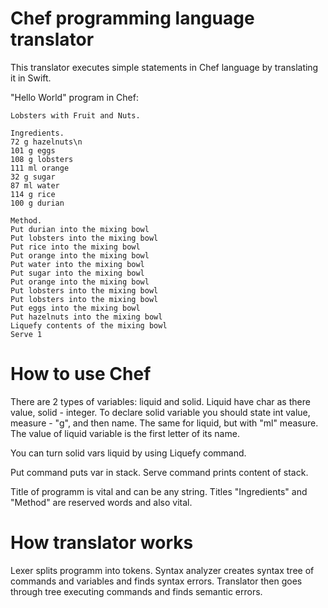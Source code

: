 # Chef programming language translator

This translator executes simple statements in Chef language by translating it in Swift.

"Hello World" program in Chef:

```
Lobsters with Fruit and Nuts.

Ingredients.
72 g hazelnuts\n
101 g eggs
108 g lobsters
111 ml orange
32 g sugar
87 ml water
114 g rice
100 g durian

Method.
Put durian into the mixing bowl
Put lobsters into the mixing bowl
Put rice into the mixing bowl
Put orange into the mixing bowl
Put water into the mixing bowl
Put sugar into the mixing bowl
Put orange into the mixing bowl
Put lobsters into the mixing bowl
Put lobsters into the mixing bowl
Put eggs into the mixing bowl
Put hazelnuts into the mixing bowl
Liquefy contents of the mixing bowl
Serve 1
```


# How to use Chef

There are 2 types of variables: liquid and solid. Liquid have char as there value, solid - integer. To declare solid variable you should state int value, measure - "g", and then name. The same for liquid, but with "ml" measure. The value of liquid variable is the first letter of its name. 

You can turn solid vars liquid by using Liquefy command.

Put command puts var in stack. 
Serve command prints content of stack.

Title of programm is vital and can be any string.
Titles "Ingredients" and "Method" are reserved words and also vital.

# How translator works

Lexer splits programm into tokens.
Syntax analyzer creates syntax tree of commands and variables and finds syntax errors.
Translator then goes through tree executing commands and finds semantic errors.

